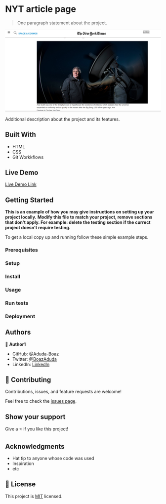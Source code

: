 # NYT article page

> One paragraph statement about the project.

![screenshot](/nytimes_page.png)

Additional description about the project and its features.

## Built With

- HTML
- CSS
- Git Workkflows

## Live Demo

[Live Demo Link](https://aduda-boaz.github.io/newYork-times/)

## Getting Started

**This is an example of how you may give instructions on setting up your project locally.**
**Modify this file to match your project, remove sections that don't apply. For example: delete the testing section if the currect project doesn't require testing.**

To get a local copy up and running follow these simple example steps.

### Prerequisites

### Setup

### Install

### Usage

### Run tests

### Deployment

## Authors

👤 **Author1**

- GitHub: [@Aduda-Boaz](https://github.com/Aduda-Boaz)
- Twitter: [@BoazAduda](https://twitter.com/BoazAduda)
- LinkedIn: [LinkedIn](https://www.linkedin.com/in/boaz-aduda/)

## 🤝 Contributing

Contributions, issues, and feature requests are welcome!

Feel free to check the [issues page](issues/).

## Show your support

Give a ⭐️ if you like this project!

## Acknowledgments

- Hat tip to anyone whose code was used
- Inspiration
- etc

## 📝 License

This project is [MIT](lic.url) licensed.
